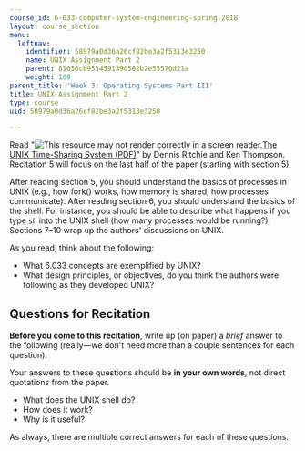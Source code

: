 ```yaml
---
course_id: 6-033-computer-system-engineering-spring-2018
layout: course_section
menu:
  leftnav:
    identifier: 58979a0d36a26cf82be3a2f5313e3250
    name: UNIX Assignment Part 2
    parent: 81056cb9554591390582b2e55570d21a
    weight: 160
parent_title: 'Week 3: Operating Systems Part III'
title: UNIX Assignment Part 2
type: course
uid: 58979a0d36a26cf82be3a2f5313e3250

---
```


Read "![This resource may not render correctly in a screen reader.](/images/inacessible.gif)[The UNIX Time-Sharing System (PDF)](https://people.eecs.berkeley.edu/~brewer/cs262/unix.pdf)" by Dennis Ritchie and Ken Thompson. Recitation 5 will focus on the last half of the paper (starting with section 5).

After reading section 5, you should understand the basics of processes in UNIX (e.g., how fork() works, how memory is shared, how processes communicate). After reading section 6, you should understand the basics of the shell. For instance, you should be able to describe what happens if you type `sh` into the UNIX shell (how many processes would be running?). Sections 7–10 wrap up the authors' discussions on UNIX.

As you read, think about the following:

*   What 6.033 concepts are exemplified by UNIX?
*   What design principles, or objectives, do you think the authors were following as they developed UNIX?

Questions for Recitation
------------------------

**Before you come to this recitation**, write up (on paper) a _brief_ answer to the following (really—we don't need more than a couple sentences for each question). 

Your answers to these questions should be **in your own words**, not direct quotations from the paper.

*   What does the UNIX shell do?
*   How does it work?
*   Why is it useful?

As always, there are multiple correct answers for each of these questions.